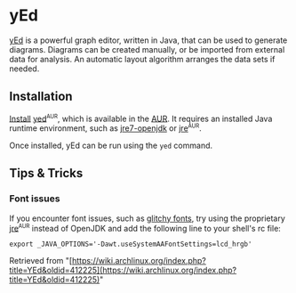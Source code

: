 # yEd

[yEd](http://www.yworks.com/en/products_yed_about.html) is a powerful graph editor, written in Java, that can be used to generate diagrams. Diagrams can be created manually, or be imported from external data for analysis. An automatic layout algorithm arranges the data sets if needed.

## Installation

[Install](/index.php/Install "Install") [yed](https://aur.archlinux.org/packages/yed/)<sup><small>AUR</small></sup>, which is available in the [AUR](/index.php/AUR "AUR"). It requires an installed Java runtime environment, such as [jre7-openjdk](https://www.archlinux.org/packages/?name=jre7-openjdk) or [jre](https://aur.archlinux.org/packages/jre/)<sup><small>AUR</small></sup>.

Once installed, yEd can be run using the `yed` command.

## Tips & Tricks

### Font issues

If you encounter font issues, such as [glitchy fonts](http://i.imgur.com/mcvU014.png), try using the proprietary [jre](https://aur.archlinux.org/packages/jre/)<sup><small>AUR</small></sup> instead of OpenJDK and add the following line to your shell's rc file:

```
export _JAVA_OPTIONS='-Dawt.useSystemAAFontSettings=lcd_hrgb'

```

Retrieved from "[https://wiki.archlinux.org/index.php?title=YEd&oldid=412225](https://wiki.archlinux.org/index.php?title=YEd&oldid=412225)"